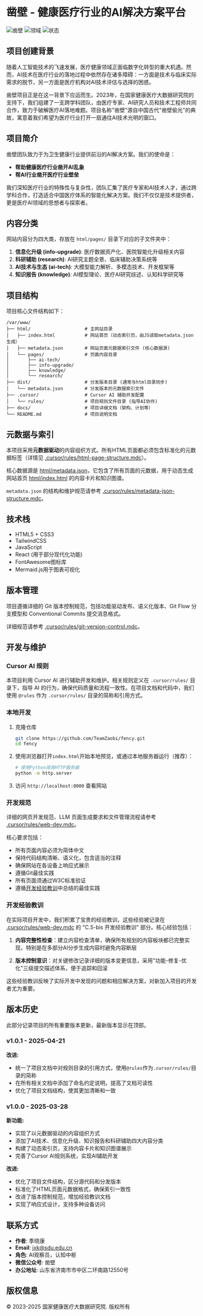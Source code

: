 # 凿壁 - 健康医疗行业的AI解决方案平台

![凿壁](https://img.shields.io/badge/团队-凿壁-blue)
![领域](https://img.shields.io/badge/领域-医疗AI-green)
![状态](https://img.shields.io/badge/状态-持续更新-brightgreen)

## 项目创建背景

随着人工智能技术的飞速发展，医疗健康领域正面临数字化转型的重大机遇。然而，AI技术在医疗行业的落地过程中依然存在诸多障碍：一方面是技术与临床实际需求的脱节，另一方面是医疗机构对AI技术评估与选择的困惑。

凿壁项目正是在这一背景下应运而生。2023年，在国家健康医疗大数据研究院的支持下，我们组建了一支跨学科团队，由医疗专家、AI研究人员和技术工程师共同合作，致力于破解医疗AI落地难题。项目名称"凿壁"源自中国古代"凿壁偷光"的典故，寓意着我们希望为医疗行业打开一扇通往AI技术光明的窗口。

## 项目简介

凿壁团队致力于为卫生健康行业提供前沿的AI解决方案。我们的使命是：

- **帮助健康医疗行业凿开AI乱象**
- **帮AI行业凿开医疗行业壁垒**

我们深知医疗行业的特殊性与复杂性，团队汇集了医疗专家和AI技术人才，通过跨学科合作，打造适合中国医疗体系的智能化解决方案。我们不仅仅是技术提供者，更是医疗AI领域的思想者与探索者。

## 内容分类

网站内容分为四大类，存放在 `html/pages/` 目录下对应的子文件夹中：

1. **信息化升级 (info-upgrade)**: 医疗数据资产化、医院智能化升级相关内容
2. **科研辅助 (research)**: AI研究主题全景、临床辅助决策系统等
3. **AI技术与生态 (ai-tech)**: 大模型能力解析、多模态技术、开发框架等
4. **知识报告 (knowledge)**: AI模型理论、医疗AI研究综述、认知科学研究等

## 项目结构

项目核心文件结构如下：

```
/var/www/
├── html/                    # 主网站目录
│   ├── index.html           # 网站首页（动态索引页，由JS读取metadata.json生成）
│   ├── metadata.json        # 网站页面元数据索引文件 (核心数据源)
│   └── pages/               # 页面内容目录
│       ├── ai-tech/
│       ├── info-upgrade/
│       ├── knowledge/
│       └── research/
├── dist/                    # 分发版本目录 (通常与html目录同步)
│   └── metadata.json        # 分发版本的元数据索引文件
├── .cursor/                 # Cursor AI 辅助开发配置
│   └── rules/               # 项目规则文件目录 (指导AI协作)
├── docs/                    # 项目详细文档（架构、计划等）
└── README.md                # 项目说明文档
```

## 元数据与索引

本项目采用**元数据驱动**的内容组织方式。所有HTML页面都必须包含标准化的元数据标签（详情见 [.cursor/rules/html-page-structure.mdc](mdc:.cursor/rules/html-page-structure.mdc)）。

核心数据源是 [html/metadata.json](mdc:html/metadata.json)，它包含了所有页面的元数据，用于动态生成网站首页 [html/index.html](mdc:html/index.html) 的内容卡片和知识图谱。

`metadata.json` 的结构和维护规范请参考 [.cursor/rules/metadata-json-structure.mdc](mdc:.cursor/rules/metadata-json-structure.mdc)。

## 技术栈

- HTML5 + CSS3
- TailwindCSS
- JavaScript
- React (用于部分现代化功能)
- FontAwesome图标库
- Mermaid.js用于图表可视化

## 版本管理

项目遵循详细的 Git 版本控制规范，包括功能驱动发布、语义化版本、Git Flow 分支模型和 Conventional Commits 提交消息格式。

详细规范请参考 [.cursor/rules/git-version-control.mdc](mdc:.cursor/rules/git-version-control.mdc)。

## 开发与维护

### Cursor AI 规则
本项目利用 Cursor AI 进行辅助开发和维护。相关规则定义在 `.cursor/rules/` 目录下，指导 AI 的行为，确保代码质量和流程一致性。在项目文档和代码中，我们使用 `@rules` 作为 `.cursor/rules/` 目录的简称和引用方式。

### 本地开发

1. 克隆仓库
   ```bash
   git clone https://github.com/TeamZaobi/fency.git
   cd fency
   ```

2. 使用浏览器打开`index.html`开始本地预览，或通过本地服务器运行（推荐）：
   ```bash
   # 使用Python简易HTTP服务器
   python -m http.server
   ```

3. 访问 `http://localhost:8000` 查看网站

### 开发规范
详细的网页开发规范、LLM 页面生成要求和文件管理流程请参考 [.cursor/rules/web-dev.mdc](mdc:.cursor/rules/web-dev.mdc)。

核心要求包括：
- 所有页面内容必须为简体中文
- 保持代码结构清晰、语义化，包含适当的注释
- 确保网站在各设备上响应式展示
- 遵循Git最佳实践
- 所有页面须通过W3C标准验证
- 遵循[开发经验教训](#开发经验教训)中总结的最佳实践

### 开发经验教训

在实际项目开发中，我们积累了宝贵的经验教训，这些经验被记录在 [.cursor/rules/web-dev.mdc](mdc:.cursor/rules/web-dev.mdc) 的 "C.5-bis 开发经验教训" 部分。核心经验包括：

1. **内容完整性检查**：建立内容检查清单，确保所有规划的内容板块都已完整实现，特别是在多部分AI分步生成内容时避免内容断层
   
2. **版本控制意识**：对关键修改记录详细的版本变更信息，采用"功能-修复-优化"三级提交描述体系，便于追踪和回滚

这些经验教训反映了实际开发中发现的问题和相应解决方案，对新加入项目的开发者尤为重要。

## 版本历史

此部分记录项目的所有重要版本更新，最新版本显示在顶部。

### v1.0.1 - 2025-04-21

**改进:**
- 统一了项目文档中对规则目录的引用方式，使用`@rules`作为`.cursor/rules/`目录的简称
- 在所有相关文档中添加了命名约定说明，提高了文档可读性
- 优化了项目文档结构，使其更加清晰和一致

### v1.0.0 - 2025-03-28

**新功能:**
- 实现了以元数据驱动的内容组织方式
- 添加了AI技术、信息化升级、知识报告和科研辅助四大内容分类
- 构建了动态索引页，支持内容卡片和知识图谱展示
- 完善了Cursor AI规则系统，实现AI辅助开发

**改进:**
- 优化了项目文件结构，区分源代码和分发版本
- 标准化了HTML页面元数据格式，确保索引一致性
- 改进了版本控制规范，增加经验教训文档
- 实现了响应式设计，支持多种设备访问

## 联系方式

- **作者**: 季晓康
- **Email**: jxk@sdu.edu.cn
- **角色**: AI观察员，认知中枢
- **微信公众号**: 凿壁
- **办公地址**: 山东省济南市市中区二环南路12550号

## 版权信息

© 2023-2025 国家健康医疗大数据研究院. 版权所有
